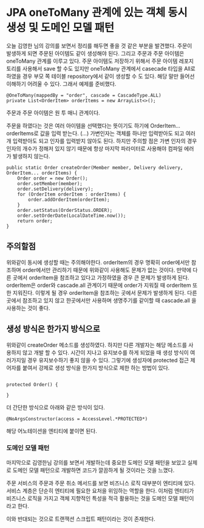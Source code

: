 # JPA oneToMany 관계에 있는 객체 동시 생성 및 도메인 모델 패턴

오늘 김영한 님의 강의를 보면서 정리를 해두면 좋을 것 같은 부분을 발견했다. 주문이 발생하게 되면 주문된 아이템도 같이 생성해야 된다. 그리고 주문과 주문 아이템은 oneToMany 관계를 이루고 있다. 주문 아이템도 저장하기 위해서 주문 아이템 레포지토리를 사용해서 save 할 수도 있지만 oneToMany 관계에서 casecade 타입을 All로 하였을 경우 부모 쪽 테이블 repository에서 같이 생성할 수 도 있다. 해당 말만 들어선 이해하기 어려울 수 있다. 그래서 예제를 준비했다.

```
@OneToMany(mappedBy = "order", cascade = CascadeType.ALL)
private List<OrderItem> orderItems = new ArrayList<>();
```

주문과 주문 아이템은 원 투 매니 관계이다.

주문을 하였다는 것은 여러 아이템을 선택했다는 뜻이기도 하기에 OrderItem… orderItems로 값을 입력 받는다. (…) 가변인자는 객체를 하나만 입력받아도 되고 여러개 입력받아도 되고 인자를 입력받지 않아도 된다. 하지만 주의할 점은 가변 인자의 경우 인자의 개수가 정해저 있지 않기 때문에 항상 마지막 파라미터로 사용해야 컴파일 에러가 발생하지 않는다.

```
public static Order createOrder(Member member, Delivery delivery, OrderItem... orderItems) {
    Order order = new Order();
    order.setMember(member);
    order.setDelivery(delivery);
    for (OrderItem orderItem : orderItems) {
        order.addOrderItem(orderItem);
    }
    order.setStatus(OrderStatus.ORDER);
    order.setOrderDate(LocalDateTime.now());
    return order;
}
```

## 주의할점

위와같이 동시에 생성할 때는 주의해야한다. orderItem의 경우 명확히 order에서만 참조하며 order에서만 관리하기 때문에 위와같이 사용해도 문제가 없는 것이다. 만약에 다른 곳에서 orderItem을 참조하고 있다고 가정하였을 경우 큰 문제가 발생하게 된다. orderItem은 order와 cascade.all 관계이기 때문에 order가 지워질 때 orderItem 또한 지워진다. 이렇게 될 경우 orderItem을 참조하는 곳에서 문제가 발생하게 된다. 다른 곳에서 참조하고 있지 않고 한곳에서만 사용하며 생명주기를 같이할 때 cascade.all 을 사용하는 것이 좋다.

## 생성 방식은 한가지 방식으로

위와같이 createOrder 메소드를 생성하였다. 하지만 다른 개발자는 해당 메소드를 사용하지 않고 개발 할 수 있다. 시간이 지나고 유지보수를 하게 되었을 때 생성 방식이 여러가지일 경우 유지보수하기 좋지 않을 수 있다. 그렇기에 생성자에 protected 접근 제어자를 붙여서 강제로 생성 방식을 한가지 방식으로 제한 하는 방법이 있다.

```

protected Order() {

}
```

더 간단한 방식으로 아래와 같은 방식이 있다.

`@NoArgsConstructor(access = AccessLevel.*PROTECTED*)`

해당 어노테이션을 엔티티에 붙이면 된다.

### 도메인 모델 패턴

마지막으로 김영한님 강의를 보면서 개발하는데 중요한 도메인 모델 패턴을 보았고 실제로 도메인 모델 패턴으로 개발하면 코드가 깔끔하게 될 것이라는 것을 느꼈다.

주문 서비스의 주문과 주문 취소 메서드를 보면 비즈니스 로직 대부분이 엔티티에 있다. 서비스 계층은 단순히 엔티티에 필요한 요처을 위임하는 역할을 한다. 이처럼 엔티티가 비즈니스 로직을 가지고 객체 지향적인 특성을 적극 활용하는 것을 도메인 모델 패턴이라고 한다.

이와 반대되는 것으로 트랜잭션 스크립트 패턴이라는 것이 존재한다.